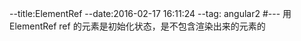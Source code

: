 --title:ElementRef
--date:2016-02-17 16:11:24
--tag: angular2
#---
用 ElementRef ref 的元素是初始化状态，是不包含渲染出来的元素的
